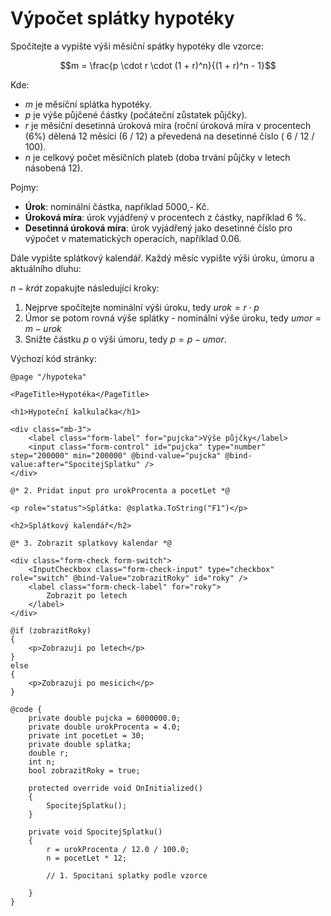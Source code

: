 # Výpočet splátky hypotéky

Spočítejte a vypište výši měsíční spátky hypotéky dle vzorce:

$$m = \frac{p \cdot r \cdot (1 + r)^n}{(1 + r)^n - 1}$$

Kde:
- *m* je měsíční splátka hypotéky.
- *p* je výše půjčené částky (počáteční zůstatek půjčky).
- *r* je měsíční desetinná úroková míra (roční úroková míra v procentech (6%) dělená 12 měsíci (6 / 12) a převedená na desetinné číslo ( 6 / 12 / 100).
- *n* je celkový počet měsíčních plateb (doba trvání půjčky v letech násobená 12).

Pojmy:
- **Úrok**: nominální částka, například 5000,- Kč.
- **Úroková míra**:  úrok vyjádřený v procentech z částky, například 6 %.
- **Desetinná úroková míra**: úrok vyjádřený jako desetinné číslo pro výpočet v matematických operacích, například 0.06.

Dále vypište splátkový kalendář. Každý měsíc vypište výši úroku, úmoru a aktuálního dluhu:

$n-krát$ zopakujte následující kroky:
1) Nejprve spočítejte nominální výši úroku, tedy $urok = r \cdot p$
2) Úmor se potom rovná výše splátky - nominální výše úroku, tedy $umor = m - urok$
3) Snižte částku *p* o výši úmoru, tedy $p = p - umor$.
   
Výchozí kód stránky:

```razor
@page "/hypoteka"

<PageTitle>Hypotéka</PageTitle>

<h1>Hypoteční kalkulačka</h1>

<div class="mb-3">
    <label class="form-label" for="pujcka">Výše půjčky</label>
    <input class="form-control" id="pujcka" type="number" step="200000" min="200000" @bind-value="pujcka" @bind-value:after="SpocitejSplatku" />
</div>

@* 2. Pridat input pro urokProcenta a pocetLet *@

<p role="status">Splátka: @splatka.ToString("F1")</p>

<h2>Splátkový kalendář</h2>

@* 3. Zobrazit splatkovy kalendar *@

<div class="form-check form-switch">
    <InputCheckbox class="form-check-input" type="checkbox" role="switch" @bind-Value="zobrazitRoky" id="roky" />
    <label class="form-check-label" for="roky">
        Zobrazit po letech
    </label>
</div>

@if (zobrazitRoky)
{
    <p>Zobrazuji po letech</p>
}
else
{
    <p>Zobrazuji po mesicich</p>
}

@code {
    private double pujcka = 6000000.0;
    private double urokProcenta = 4.0;
    private int pocetLet = 30;
    private double splatka;
    double r;
    int n;
    bool zobrazitRoky = true;

    protected override void OnInitialized()
    {
        SpocitejSplatku();
    }

    private void SpocitejSplatku()
    {
        r = urokProcenta / 12.0 / 100.0;
        n = pocetLet * 12;

        // 1. Spocitani splatky podle vzorce

    }
}
```
